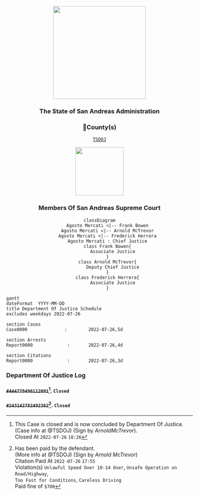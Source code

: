 <div align="center">
<img width="250" height="auto" src="https://forum.nes-newlife.de/wcf/image-proxy/?key=f0c867469b101ad75cd2f12f2b055a36eb57b55bdaaa536c7a77576c58b9ae87-aHR0cHM6Ly9pLmliYi5jby9zYndMVFZYL1l1WHRjVDIucG5n" />
</div>

<h3 align="center">The State of San Andreas Administration</h3>

<div align="center">
<h3>🔰County(s)</h3> 
  
  [`TSDOJ`](https://github.com/NotKaarlo/FivePD-Reports/tree/main/TSDOJ)
</div>

<div align="center">
<img width="auto" height="130" src="https://justice-ls.xyz/wp-content/uploads/2020/07/doj-vector.png" />
</div>

<div align="center">
  <h3>Members Of San Andreas Supreme Court</h3>

```mermaid
classDiagram
      Agosto Mercati <|-- Frank Bowen
      Agosto Mercati <|-- Arnold McTrevor
      Agosto Mercati <|-- Frederick Herrera
      Agosto Mercati : Chief Justice
      class Frank Bowen{
          Associate Justice
      }
      class Arnold McTrevor{
          Deputy Chief Justice
      }
      class Frederick Herrera{
          Associate Justice
      }
```
</div>

```mermaid
gantt
dateFormat  YYYY-MM-DD
title Department Of Justice Schedule
excludes weekdays 2022-07-26

section Cases
Case0000              :        2022-07-26,5d

section Arrests
Report0000             :       2022-07-26,4d

section Citations
Report0000             :       2022-07-26,3d            
```

### Department Of Justice Log
#### ~~`#444778496112091`~~[^1]. `Closed`
#### ~~`#243142782492362`~~[^2]. `Closed`

[^1]: This Case is closed and is now concluded by Department Of Justice.  
  (Case info at @TSDOJ) (Sign by *ArnoldMcTrevor*).  
  Closed At `2022-07-26` `18:26`    
[^2]:  Has been paid by the defendant.   
  (More info at @TSDOJ) (Sign by *Arnold McTrevor*)  
  Citation Paid At `2022-07-26` `17:55`  
  Violation(s) `Unlawful Speed Over 10-14 Over`, `Unsafe Operation on Road/Highway`,  
  `Too Fast for Conditions`, `Careless Driving`  
  Paid fine of `$700`   
